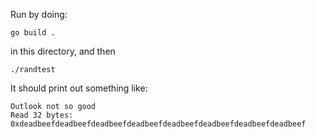 Run by doing:

```
go build .
```
in this directory, and then
```
./randtest
```

It should print out something like:

```
Outlook not so good
Read 32 bytes: 0xdeadbeefdeadbeefdeadbeefdeadbeefdeadbeefdeadbeefdeadbeefdeadbeef
```
